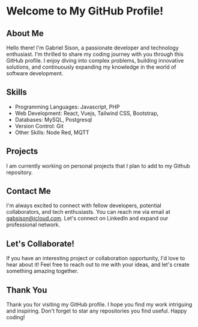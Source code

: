 # Welcome to My GitHub Profile!

## About Me
Hello there! I'm Gabriel Sison, a passionate developer and technology enthusiast. I'm thrilled to share my coding journey with you through this GitHub profile. 
I enjoy diving into complex problems, building innovative solutions, and continuously expanding my knowledge in the world of software development.

## Skills
- Programming Languages: Javascript, PHP
- Web Development: React, Vuejs, Tailwind CSS, Bootstrap, 
- Databases: MySQL, Postgresql
- Version Control: Git
- Other Skills: Node Red, MQTT

## Projects
I am currently working on personal projects that I plan to add to my Github repository. 

## Contact Me
I'm always excited to connect with fellow developers, potential collaborators, and tech enthusiasts. You can reach me via email at gabsison@icloud.com. Let's connect on LinkedIn and expand our professional network.

## Let's Collaborate!
If you have an interesting project or collaboration opportunity, I'd love to hear about it! Feel free to reach out to me with your ideas, and let's create something amazing together.

## Thank You
Thank you for visiting my GitHub profile. I hope you find my work intriguing and inspiring. Don't forget to star any repositories you find useful. Happy coding!
